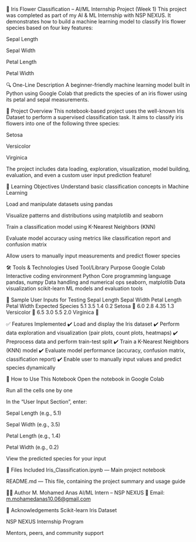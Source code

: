 🌼 Iris Flower Classification – AI/ML Internship Project (Week 1)
This project was completed as part of my AI & ML Internship with NSP NEXUS.
It demonstrates how to build a machine learning model to classify Iris flower species based on four key features:

Sepal Length

Sepal Width

Petal Length

Petal Width

🔍 One-Line Description
A beginner-friendly machine learning model built in Python using Google Colab that predicts the species of an iris flower using its petal and sepal measurements.

📌 Project Overview
This notebook-based project uses the well-known Iris Dataset to perform a supervised classification task.
It aims to classify iris flowers into one of the following three species:

Setosa

Versicolor

Virginica

The project includes data loading, exploration, visualization, model building, evaluation, and even a custom user input prediction feature!

🎯 Learning Objectives
Understand basic classification concepts in Machine Learning

Load and manipulate datasets using pandas

Visualize patterns and distributions using matplotlib and seaborn

Train a classification model using K-Nearest Neighbors (KNN)

Evaluate model accuracy using metrics like classification report and confusion matrix

Allow users to manually input measurements and predict flower species

🛠️ Tools & Technologies Used
Tool/Library	Purpose
Google Colab	Interactive coding environment
Python	Core programming language
pandas, numpy	Data handling and numerical ops
seaborn, matplotlib	Data visualization
scikit-learn	ML models and evaluation tools

🧪 Sample User Inputs for Testing
Sepal Length	Sepal Width	Petal Length	Petal Width	Expected Species
5.1	3.5	1.4	0.2	Setosa 🌸
6.0	2.8	4.35	1.3	Versicolor 🌿
6.5	3.0	5.5	2.0	Virginica 🌺

✅ Features Implemented
✔️ Load and display the Iris dataset
✔️ Perform data exploration and visualization (pair plots, count plots, heatmaps)
✔️ Preprocess data and perform train-test split
✔️ Train a K-Nearest Neighbors (KNN) model
✔️ Evaluate model performance (accuracy, confusion matrix, classification report)
✔️ Enable user to manually input values and predict species dynamically

📎 How to Use This Notebook
Open the notebook in Google Colab

Run all the cells one by one

In the “User Input Section”, enter:

Sepal Length (e.g., 5.1)

Sepal Width (e.g., 3.5)

Petal Length (e.g., 1.4)

Petal Width (e.g., 0.2)

View the predicted species for your input

📁 Files Included
Iris_Classification.ipynb — Main project notebook

README.md — This file, containing the project summary and usage guide

🙋‍♂️ Author
M. Mohamed Anas
AI/ML Intern – NSP NEXUS
📧 Email: m.mohamedanas10.06@gmail.com

🙌 Acknowledgements
Scikit-learn Iris Dataset

NSP NEXUS Internship Program

Mentors, peers, and community support
